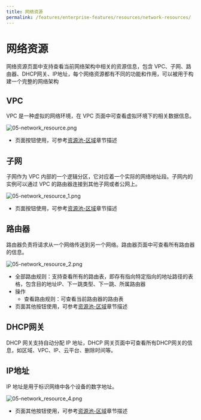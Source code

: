 ```yaml
---
title: 网络资源
permalink: /features/enterprise-features/resources/network-resources/
---
```


# 网络资源

网络资源页面中支持查看当前网络架构中相关的资源信息，包含 VPC、子网、路由器、DHCP网关、IP地址，每个网络资源都有不同的功能和作用，可以被用于构建一个完整的网络架构

## VPC

VPC 是一种虚拟的网络环境，在 VPC 页面中可查看虚拟环境下的相关数据信息。

![05-network_resource.png](https://yunshan-guangzhou.oss-cn-beijing.aliyuncs.com/pub/pic/202304266448916ab2058.png)

- 页面按钮使用，可参考[资源池-区域](./network-resources/)章节描述

## 子网

子网作为 VPC 内部的一个逻辑分区，它对应着一个实际的网络地址段。子网内的实例可以通过 VPC 的路由器连接到其他子网或者公网上。

![05-network_resource_1.png](https://yunshan-guangzhou.oss-cn-beijing.aliyuncs.com/pub/pic/202304266448943337299.png)

- 页面按钮使用，可参考[资源池-区域](./network-resources/)章节描述

## 路由器

路由器负责将请求从一个网络传送到另一个网络。路由器页面中可查看所有路由器的信息。

![05-network_resource_2.png](https://yunshan-guangzhou.oss-cn-beijing.aliyuncs.com/pub/pic/2023042664489e7cde5f0.png)

- 全部路由规则：支持查看所有的路由表，即存有指向特定指向的地址路径的表格，包含目的地址IP、下一跳类型、下一跳、所属路由器
- 操作
  - 查看路由规则：可查看当前路由器的路由表
- 页面其他按钮使用，可参考[资源池-区域](./network-resources/)章节描述

## DHCP网关

DHCP 网关支持自动分配 IP 地址，DHCP 网关页面中可查看所有DHCP网关的信息，如区域、VPC、IP、云平台、删除时间等。

## IP地址

IP 地址是用于标识网络中各个设备的数字地址。

![05-network_resource_4.png](https://yunshan-guangzhou.oss-cn-beijing.aliyuncs.com/pub/pic/202304266448be4281264.png)

- 页面其他按钮使用，可参考[资源池-区域](./network-resources/)章节描述